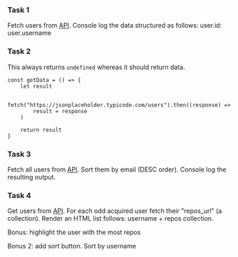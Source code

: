 ### Task 1

Fetch users from [API](https://jsonplaceholder.typicode.com/users). Console log the data structured as follows: user.id: user.username

### Task 2

This always returns `undefined` whereas it should return data.

```
const getData = () => {
	let result

	fetch("https://jsonplaceholder.typicode.com/users").then((response) =>
		result = response
	)

	return result
}
```

### Task 3

Fetch all users from [API](https://jsonplaceholder.typicode.com/users). Sort them by email (DESC order). Console log the resulting output.

### Task 4

Get users from [API](https://api.github.com/users). For each odd acquired user fetch their "repos_url" (a collection). Render an HTML list follows: username + repos collection.

Bonus: highlight the user with the most repos

Bonus 2: add sort button. Sort by username
